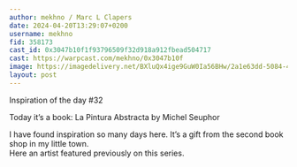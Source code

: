 ```yaml
---
author: mekhno / Marc L Clapers
date: 2024-04-20T13:29:07+0200
username: mekhno
fid: 358173
cast_id: 0x3047b10f1f93796509f32d918a912fbead504717
cast: https://warpcast.com/mekhno/0x3047b10f
image: https://imagedelivery.net/BXluQx4ige9GuW0Ia56BHw/2a1e63dd-5084-4cfc-8cee-aa1065706000/original
layout: post
---
```

Inspiration of the day #32   
  
Today it’s a book: La Pintura Abstracta by Michel Seuphor  
  
I have found inspiration so many days here. It’s a gift from the second book shop in my little town.   
Here an artist featured previously on this series.  

<img src='https://imagedelivery.net/BXluQx4ige9GuW0Ia56BHw/2a1e63dd-5084-4cfc-8cee-aa1065706000/original' alt='' referrerpolicy='no-referrer'/>
<img src='https://imagedelivery.net/BXluQx4ige9GuW0Ia56BHw/6be19285-eec5-411f-5ae1-91cbcec8a000/original' alt='' referrerpolicy='no-referrer'/>